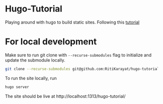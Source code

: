 # Hugo-Tutorial

Playing around with hugo to build static sites. Following this [tutorial](https://gohugo.io/getting-started/quick-start/)

# For local development

Make sure to run git clone with `--recurse-submodules` flag to initialize and update the submodule locally.

```bash
git clone --recurse-submodules git@github.com:RitiKarayat/hugo-tutorial.git
```

To run the site locally, run

```bash
hugo server
```

The site should be live at http://localhost:1313/hugo-tutorial/ 

